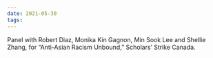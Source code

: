 ```yaml
---
date: 2021-05-30
tags:
---
```

Panel with Robert Diaz, Monika Kin Gagnon, Min Sook Lee and Shellie Zhang, for “Anti-Asian Racism Unbound,” Scholars’ Strike Canada.
